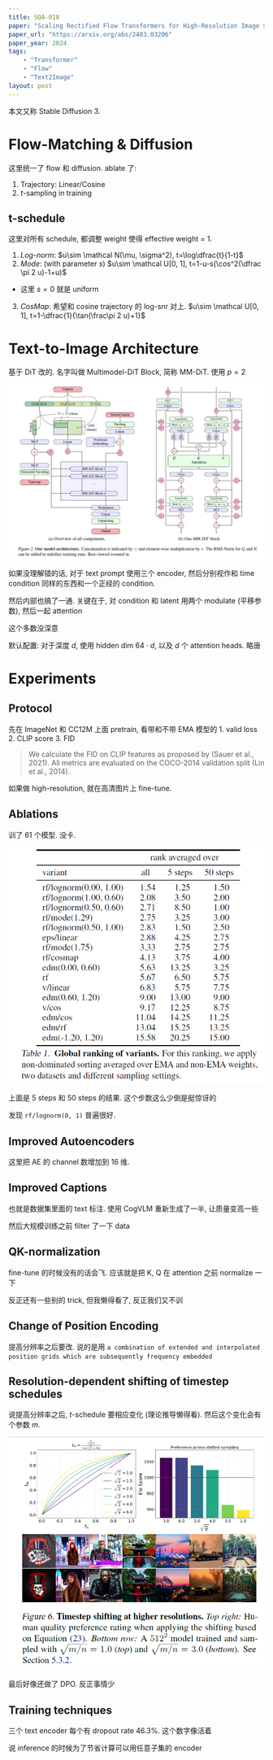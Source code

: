 ```yaml
---
title: SQA-018
paper: "Scaling Rectified Flow Transformers for High-Resolution Image Synthesis"
paper_url: "https://arxiv.org/abs/2403.03206" 
paper_year: 2024
tags: 
    - "Transformer"
    - "Flow"
    - "Text2Image"
layout: post
---
```


本文又称 Stable Diffusion 3. 

# Flow-Matching & Diffusion

这里统一了 flow 和 diffusion. ablate 了:
1. Trajectory: Linear/Cosine
2. $t$-sampling in training

## t-schedule

这里对所有 schedule, 都调整 weight 使得 effective weight = 1.

1. *Log-norm*: $u\sim \mathcal N(\mu, \sigma^2), t=\log\dfrac{t}{1-t}$
2. *Mode*: (with parameter $s$) $u\sim \mathcal U[0, 1], t=1-u-s(\cos^2(\dfrac \pi 2 u)-1+u)$
- 这里 $s=0$ 就是 uniform
3. *CosMap*: 希望和 cosine trajectory 的 log-snr 对上. $u\sim \mathcal U[0, 1], t=1-\dfrac{1}{\tan(\frac\pi 2 u)+1}$

# Text-to-Image Architecture

基于 DiT 改的. 名字叫做 Multimodel-DiT Block, 简称 MM-DiT. 使用 $p=2$

![image not found](/papers/SQA-018/MMDiT.png)

如果没理解错的话, 对于 text prompt 使用三个 encoder, 然后分别视作和 time condition 同样的东西和一个正经的 condition.

然后内部也搞了一通. 关键在于, 对 condition 和 latent 用两个 modulate (平移参数), 然后一起 attention

这个多数没深意

默认配置: 对于深度 $d$, 使用 hidden dim $64\cdot d$, 以及 $d$ 个 attention heads. 略唐

# Experiments

## Protocol

先在 ImageNet 和 CC12M 上面 pretrain, 看带和不带 EMA 模型的 1. valid loss 2. CLIP score 3. FID 

> We calculate the FID on CLIP features as proposed by (Sauer et al.,
2021). All metrics are evaluated on the COCO-2014 validation split (Lin et al., 2014).

如果做 high-resolution, 就在高清图片上 fine-tune. 

## Ablations

训了 61 个模型. 没卡.

![image not found](/papers/SQA-018/ablation.png)

上面是 5 steps 和 50 steps 的结果. 这个步数这么少倒是挺惊讶的

发现 `rf/lognorm(0, 1)` 普遍很好.

## Improved Autoencoders

这里把 AE 的 channel 数增加到 16 维.

## Improved Captions

也就是数据集里面的 text 标注. 使用 CogVLM 重新生成了一半, 让质量变高一些

然后大规模训练之前 filter 了一下 data

## QK-normalization

fine-tune 的时候没有的话会飞. 应该就是把 K, Q 在 attention 之前 normalize 一下

反正还有一些别的 trick, 但我懒得看了, 反正我们又不训

## Change of Position Encoding

提高分辨率之后要改. 说的是用 `a combination of extended and interpolated position grids which are subsequently frequency embedded`

## Resolution-dependent shifting of timestep schedules

说提高分辨率之后, $t$-schedule 要相应变化 (理论推导懒得看). 然后这个变化会有个参数 $m$.

![image not found](/papers/SQA-018/time-shift.png)

最后好像还做了 DPO. 反正事情少

## Training techniques

三个 text encoder 每个有 dropout rate 46.3%. 这个数字像活着

说 inference 的时候为了节省计算可以用任意子集的 encoder